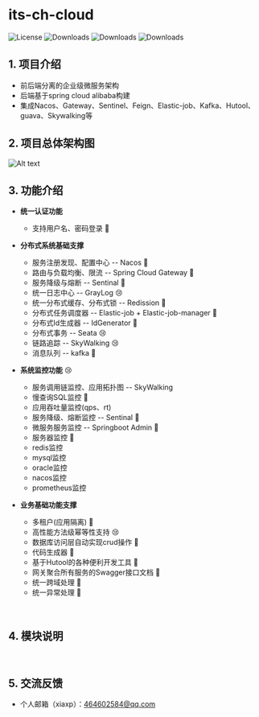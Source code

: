 #  its-ch-cloud

<p align="left">
  <img src='https://img.shields.io/badge/license-Apache%202-4EB1BA.svg' alt='License'/>
  <img src="https://img.shields.io/badge/Spring%20Boot-2.1.4.RELEASE-blue" alt="Downloads"/>
  <img src="https://img.shields.io/badge/Spring%20Cloud-Finchley.SR4-blue" alt="Downloads"/>
  <img src="https://img.shields.io/badge/Spring%20Cloud%20Alibaba-2.1.0.RELEASE-blue" alt="Downloads"/>
</p>

## 1. 项目介绍
* 前后端分离的企业级微服务架构
* 后端基于spring cloud alibaba构建
* 集成Nacos、Gateway、Sentinel、Feign、Elastic-job、Kafka、Hutool、guava、Skywalking等
&nbsp;

## 2. 项目总体架构图
![Alt text](https://gitee.com/YusHome/its-base/raw/master/its-ch-cloud.png "optional title")
&nbsp;

## 3. 功能介绍

* **统一认证功能**
  * 支持用户名、密码登录 🚀

* **分布式系统基础支撑**
  - 服务注册发现、配置中心 -- Nacos 🚀
  - 路由与负载均衡、限流 -- Spring Cloud Gateway 🚀
  - 服务降级与熔断 -- Sentinal 🚀
  - 统一日志中心 -- GrayLog  😢
  - 统一分布式缓存、分布式锁 -- Redission 🚀
  - 分布式任务调度器 -- Elastic-job + Elastic-job-manager 🚀
  - 分布式Id生成器 -- IdGenerator 🚀
  - 分布式事务 -- Seata 😢 
  - 链路追踪 -- SkyWalking 😢 
  - 消息队列 -- kafka 🚀
  
* **系统监控功能** 😢
  - 服务调用链监控、应用拓扑图 -- SkyWalking
  - 慢查询SQL监控 🚀
  - 应用吞吐量监控(qps、rt)
  - 服务降级、熔断监控 -- Sentinal 🚀
  - 微服务服务监控 -- Springboot Admin 🚀
  - 服务器监控 🚀
  - redis监控
  - mysql监控
  - oracle监控
  - nacos监控
  - prometheus监控
  
* **业务基础功能支撑**
  * 多租户(应用隔离) 🚀
  * 高性能方法级幂等性支持 😢
  * 数据库访问层自动实现crud操作 🚀
  * 代码生成器 🚀
  * 基于Hutool的各种便利开发工具 🚀
  * 网关聚合所有服务的Swagger接口文档 🚀
  * 统一跨域处理 🚀
  * 统一异常处理 🚀

&nbsp;

## 4. 模块说明

&nbsp;
## 5. 交流反馈
* 个人邮箱（xiaxp）：464602584@qq.com

&nbsp;
